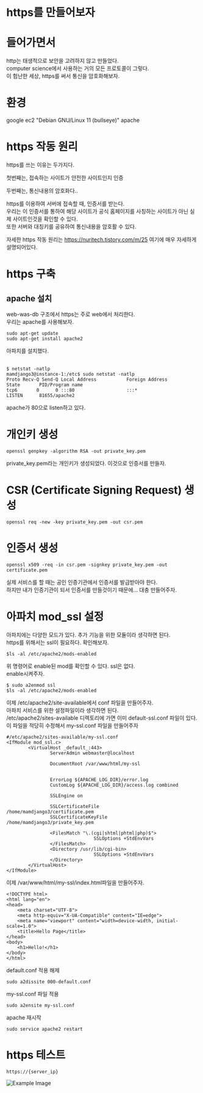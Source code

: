 # https를 만들어보자

# 들어가면서

http는 태생적으로 보안을 고려하지 않고 만들었다.<br>
computer science에서 사용하는 거의 모든 프로토콜이 그렇다.<br>
이 험난한 세상, https를 써서 통신을 암호화해보자. 

# 환경
google ec2 "Debian GNU/Linux 11 (bullseye)"
apache

# https 작동 원리
https를 쓰는 이유는 두가지다. <br>

첫번째는, 접속하는 사이트가 안전한 사이트인지 인증<br>

두번째는, 통신내용의 암호화다..<br>

https를 이용하여 서버에 접속할 때, 인증서를 받는다.<br> 
우리는 이 인증서를 통하여 해당 사이트가 공식 홈페이지를 사칭하는 사이트가 아닌 실제 사이트인것을 확인할 수 있다.<br>
또한 서버와 대칭키를 공유하여 통신내용을 암호활 수 있다. 

자세한 https 작동 원리는 https://nuritech.tistory.com/m/25 여기에 매우 자세하게 설명되어있다.

# https 구축

## apache 설치
web-was-db 구조에서 https는 주로 web에서 처리한다.<br>
우리는 apache를 사용해보자. <br>
```
sudo apt-get update
sudo apt-get install apache2
```
아파치를 설치했다.<br><br>
```
$ netstat -natlp
mamdjango3@instance-1:/etc$ sudo netstat -natlp
Proto Recv-Q Send-Q Local Address           Foreign Address         State       PID/Program name    
tcp6       0      0 :::80                   :::*                    LISTEN      81655/apache2       
```
apache가 80으로 listen하고 있다. 

# 개인키 생성
```
openssl genpkey -algorithm RSA -out private_key.pem
```
private_key.pem라는 개인키가 생성되었다. 이것으로 인증서를 만들자.<br>

# CSR (Certificate Signing Request) 생성
```
openssl req -new -key private_key.pem -out csr.pem
```

# 인증서 생성
```
openssl x509 -req -in csr.pem -signkey private_key.pem -out certificate.pem
```
실제 서비스를 할 때는 공인 인증기관에서 인증서를 발급받아야 한다. <br>
하지만 내가 인증기관이 되서 인증서를 만들것이기 때문에... 대충 만들어주자. <br>

# 아파치 mod_ssl 설정
아파치에는 다양한 모드가 있다. 추가 기능을 위한 모듈이라 생각하면 된다. <br>
https를 위해서는 ssl이 필요하다. 확인해보자.
```
$ls -al /etc/apache2/mods-enabled
```
위 명령어로 enable된 mod를 확인할 수 있다. ssl은 없다.<br>
enable시켜주자.
```
$ sudo a2enmod ssl
$ls -al /etc/apache2/mods-enabled
```

이제 /etc/apache2/site-available에서 conf 파일을 만들어주자. <br>
아파치 서비스를 위한 설정파일이라 생각하면 된다.<br>
/etc/apache2/sites-available 디렉토리에 가면 이미 default-ssl.conf 파일이 있다. <br>
이 파일을 적당히 수정해서 my-ssl.conf 파일을 만들어주자
```
#/etc/apache2/sites-available/my-ssl.conf
<IfModule mod_ssl.c>
        <VirtualHost _default_:443>
                ServerAdmin webmaster@localhost

                DocumentRoot /var/www/html/my-ssl


                ErrorLog ${APACHE_LOG_DIR}/error.log
                CustomLog ${APACHE_LOG_DIR}/access.log combined

                SSLEngine on

                SSLCertificateFile      /home/mamdjango3/certificate.pem
                SSLCertificateKeyFile  /home/mamdjango3/private_key.pem

                <FilesMatch "\.(cgi|shtml|phtml|php)$">
                                SSLOptions +StdEnvVars
                </FilesMatch>
                <Directory /usr/lib/cgi-bin>
                                SSLOptions +StdEnvVars
                </Directory>
        </VirtualHost>
</IfModule>
```
이제 /var/www/html/my-ssl/index.html파일을 만들어주자.<br>
```
<!DOCTYPE html>
<html lang="en">
<head>
    <meta charset="UTF-8">
    <meta http-equiv="X-UA-Compatible" content="IE=edge">
    <meta name="viewport" content="width=device-width, initial-scale=1.0">
    <title>Hello Page</title>
</head>
<body>
    <h1>Hello!</h1>
</body>
</html>
```
default.conf 적용 해제
```
sudo a2dissite 000-default.conf 
```
my-ssl.conf 파일 적용 
```
sudo a2ensite my-ssl.conf
```
apache 재시작
```
sudo service apache2 restart
```

# https 테스트
```
https://{server_ip}
```
![Example Image](https://raw.githubusercontent.com/사용자명/리포지토리명/브랜치/images/example.png)
